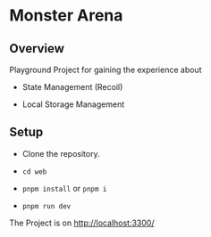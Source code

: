 # Monster Arena

## Overview

Playground Project for gaining the experience about

- State Management (Recoil)

- Local Storage Management

## Setup

- Clone the repository.

- `cd web`

- `pnpm install` or `pnpm i`

- `pnpm run dev`

The Project is on [http://localhost:3300/](http://localhost:3300/)
